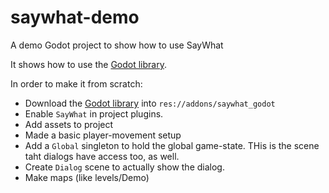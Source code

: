 # saywhat-demo

A demo Godot project to show how to use SayWhat

It shows how to use the [Godot library](https://github.com/nathanhoad/saywhat_godot).

In order to make it from scratch:

- Download the [Godot library](https://github.com/nathanhoad/saywhat_godot) into `res://addons/saywhat_godot`
- Enable `SayWhat` in project plugins.
- Add assets to project
- Made a basic player-movement setup 
- Add a `Global` singleton to hold the global game-state. THis is the scene taht dialogs have access too, as well.
- Create `Dialog` scene to actually show the dialog.
- Make maps (like levels/Demo)
